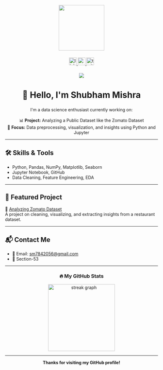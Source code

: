 <div align="center">
  <img height="150" src="https://media.giphy.com/media/M9gbBd9nbDrOTu1Mqx/giphy.gif" />
</div>

###

<div align="center">
  <a href="https://www.linkedin.com/in/shubhamkkd/" target="_blank">
    <img src="https://img.shields.io/static/v1?message=LinkedIn&logo=linkedin&label=&color=0077B5&logoColor=white&labelColor=&style=for-the-badge" height="25" alt="linkedin logo" />
  </a>
  <a href="https://www.youtube.com/@yourchannel" target="_blank">
    <img src="https://img.shields.io/static/v1?message=Youtube&logo=youtube&label=&color=FF0000&logoColor=white&labelColor=&style=for-the-badge" height="25" alt="youtube logo" />
  </a>
  <a href="https://twitter.com/yourhandle" target="_blank">
    <img src="https://img.shields.io/static/v1?message=Twitter&logo=twitter&label=&color=1DA1F2&logoColor=white&labelColor=&style=for-the-badge" height="25" alt="twitter logo" />
  </a>
</div>

###

<div align="center">
  <img src="https://visitor-badge.laobi.icu/badge?page_id=Shubhamkkd.Shubhamkkd" />
</div>

###

<h1 align="center">👋 Hello, I'm Shubham Mishra</h1>

###

<p align="center">
I'm a data science enthusiast currently working on:<br><br>
📊 <strong>Project:</strong> Analyzing a Public Dataset like the Zomato Dataset<br>
🎯 <strong>Focus:</strong> Data preprocessing, visualization, and insights using Python and Jupyter
</p>

---

## 🛠 Skills & Tools

- Python, Pandas, NumPy, Matplotlib, Seaborn  
- Jupyter Notebook, GitHub  
- Data Cleaning, Feature Engineering, EDA

---

## 📁 Featured Project

🔎 [Analyzing Zomato Dataset](https://github.com/Shubhamkkd/analyzing-a-public-dataset-like-the-Zomato-dataset)  
A project on cleaning, visualizing, and extracting insights from a restaurant dataset.

---

## 📬 Contact Me

- 📧 Email: sm7842056@gmail.com  
- 📍 Section-53

---

<h3 align="center">🔥 My GitHub Stats</h3>

<div align="center">
  <img src="https://streak-stats.demolab.com?user=Shubhamkkd&locale=en&mode=daily&theme=dark&hide_border=false&border_radius=5&order=3" height="220" alt="streak graph" />
</div>

---

<p align="center"><b>Thanks for visiting my GitHub profile!</b></p>
